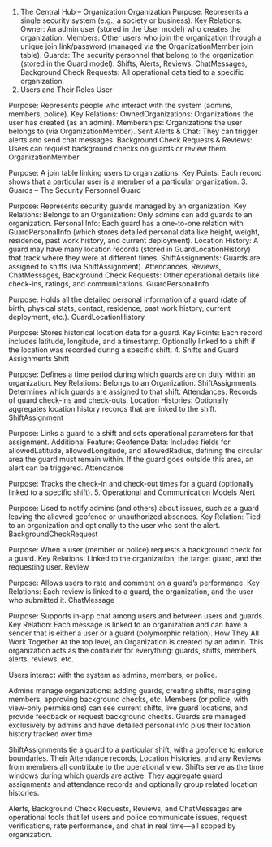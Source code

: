 

1. The Central Hub – Organization
Organization
Purpose: Represents a single security system (e.g., a society or business).
Key Relations:
Owner: An admin user (stored in the User model) who creates the organization.
Members: Other users who join the organization through a unique join link/password (managed via the OrganizationMember join table).
Guards: The security personnel that belong to the organization (stored in the Guard model).
Shifts, Alerts, Reviews, ChatMessages, Background Check Requests: All operational data tied to a specific organization.
2. Users and Their Roles
User

Purpose: Represents people who interact with the system (admins, members, police).
Key Relations:
OwnedOrganizations: Organizations the user has created (as an admin).
Memberships: Organizations the user belongs to (via OrganizationMember).
Sent Alerts & Chat: They can trigger alerts and send chat messages.
Background Check Requests & Reviews: Users can request background checks on guards or review them.
OrganizationMember

Purpose: A join table linking users to organizations.
Key Points:
Each record shows that a particular user is a member of a particular organization.
3. Guards – The Security Personnel
Guard

Purpose: Represents security guards managed by an organization.
Key Relations:
Belongs to an Organization: Only admins can add guards to an organization.
Personal Info: Each guard has a one-to-one relation with GuardPersonalInfo (which stores detailed personal data like height, weight, residence, past work history, and current deployment).
Location History: A guard may have many location records (stored in GuardLocationHistory) that track where they were at different times.
ShiftAssignments: Guards are assigned to shifts (via ShiftAssignment).
Attendances, Reviews, ChatMessages, Background Check Requests: Other operational details like check-ins, ratings, and communications.
GuardPersonalInfo

Purpose: Holds all the detailed personal information of a guard (date of birth, physical stats, contact, residence, past work history, current deployment, etc.).
GuardLocationHistory

Purpose: Stores historical location data for a guard.
Key Points:
Each record includes latitude, longitude, and a timestamp.
Optionally linked to a shift if the location was recorded during a specific shift.
4. Shifts and Guard Assignments
Shift

Purpose: Defines a time period during which guards are on duty within an organization.
Key Relations:
Belongs to an Organization.
ShiftAssignments: Determines which guards are assigned to that shift.
Attendances: Records of guard check-ins and check-outs.
Location Histories: Optionally aggregates location history records that are linked to the shift.
ShiftAssignment

Purpose: Links a guard to a shift and sets operational parameters for that assignment.
Additional Feature:
Geofence Data: Includes fields for allowedLatitude, allowedLongitude, and allowedRadius, defining the circular area the guard must remain within. If the guard goes outside this area, an alert can be triggered.
Attendance

Purpose: Tracks the check-in and check-out times for a guard (optionally linked to a specific shift).
5. Operational and Communication Models
Alert

Purpose: Used to notify admins (and others) about issues, such as a guard leaving the allowed geofence or unauthorized absences.
Key Relation:
Tied to an organization and optionally to the user who sent the alert.
BackgroundCheckRequest

Purpose: When a user (member or police) requests a background check for a guard.
Key Relations:
Linked to the organization, the target guard, and the requesting user.
Review

Purpose: Allows users to rate and comment on a guard’s performance.
Key Relations:
Each review is linked to a guard, the organization, and the user who submitted it.
ChatMessage

Purpose: Supports in‑app chat among users and between users and guards.
Key Relation:
Each message is linked to an organization and can have a sender that is either a user or a guard (polymorphic relation).
How They All Work Together
At the top level, an Organization is created by an admin. This organization acts as the container for everything: guards, shifts, members, alerts, reviews, etc.

Users interact with the system as admins, members, or police.

Admins manage organizations: adding guards, creating shifts, managing members, approving background checks, etc.
Members (or police, with view-only permissions) can see current shifts, live guard locations, and provide feedback or request background checks.
Guards are managed exclusively by admins and have detailed personal info plus their location history tracked over time.

ShiftAssignments tie a guard to a particular shift, with a geofence to enforce boundaries.
Their Attendance records, Location Histories, and any Reviews from members all contribute to the operational view.
Shifts serve as the time windows during which guards are active. They aggregate guard assignments and attendance records and optionally group related location histories.

Alerts, Background Check Requests, Reviews, and ChatMessages are operational tools that let users and police communicate issues, request verifications, rate performance, and chat in real time—all scoped by organization.